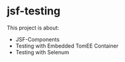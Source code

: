 # jsf-testing

This project is about:
- JSF-Components
- Testing with Embedded TomEE Container
- Testing with Selenum
